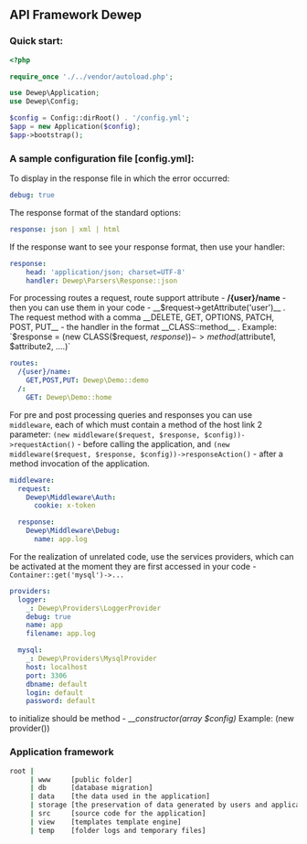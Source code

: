 ## API Framework Dewep

### Quick start:
```php
<?php

require_once './../vendor/autoload.php';

use Dewep\Application;
use Dewep\Config;

$config = Config::dirRoot() . '/config.yml';
$app = new Application($config);
$app->bootstrap();
```

### A sample configuration file [config.yml]:
To display in the response file in which the error occurred: 
```yaml
debug: true
```


The response format of the standard options:
```yaml
response: json | xml | html
```
If the response want to see your response format, then use your handler:
```yaml
response:
    head: 'application/json; charset=UTF-8'
    handler: Dewep\Parsers\Response::json
```
For processing routes a request, route support attribute - __/{user}/name__ - then you can use 
them in your code - __$request->getAttribute('user')__ . The request method with a comma
 __DELETE, GET, OPTIONS, PATCH, POST, PUT__ - the handler in the format __CLASS::method__ . Example: `$response = (new CLASS($request, $response))->method($attribute1, $attribute2, ....)` 

```yaml
routes:
  /{user}/name:
    GET,POST,PUT: Dewep\Demo::demo
  /:
    GET: Dewep\Demo::home
```
For pre and post processing queries and responses you can use `middleware`, 
each of which must contain a method of the host link 2 parameter: 
`(new middleware($request, $response, $config))->requestAction()` - before calling the application, and
`(new middleware($request, $response, $config))->responseAction()` - after a method invocation of the application.
```yaml
middleware:
  request:
    Dewep\Middleware\Auth:
      cookie: x-token

  response:
    Dewep\Middleware\Debug:
      name: app.log
```

For the realization of unrelated code, use the services providers, 
which can be activated at the moment they are first accessed in your code - `Container::get('mysql')->...`
```yaml
providers:
  logger:
    _: Dewep\Providers\LoggerProvider
    debug: true
    name: app
    filename: app.log

  mysql:
    _: Dewep\Providers\MysqlProvider
    host: localhost
    port: 3306
    dbname: default
    login: default
    password: default
```
to initialize should be method - ___constructor(array $config)_
Example: (new provider())

### Application framework

```bash
root |
     | www     [public folder]
     | db      [database migration]
     | data    [the data used in the application]
     | storage [the preservation of data generated by users and application]
     | src     [source code for the application]
     | view    [templates template engine]
     | temp    [folder logs and temporary files]
```

